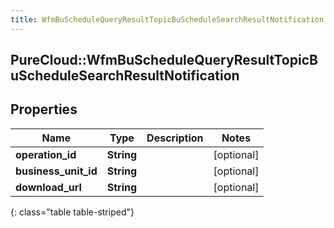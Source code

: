 ```yaml
---
title: WfmBuScheduleQueryResultTopicBuScheduleSearchResultNotification
---
```

## PureCloud::WfmBuScheduleQueryResultTopicBuScheduleSearchResultNotification

## Properties

|Name | Type | Description | Notes|
|------------ | ------------- | ------------- | -------------|
| **operation_id** | **String** |  | [optional] |
| **business_unit_id** | **String** |  | [optional] |
| **download_url** | **String** |  | [optional] |
{: class="table table-striped"}


